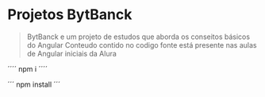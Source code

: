 # Projetos BytBanck

> BytBanck e um projeto de estudos que aborda os conseitos básicos do Angular 
> Conteudo contido no codigo fonte está presente nas aulas de Angular iniciais da Alura

´´´´
npm i
´´´´

´´´
npm install
´´´
